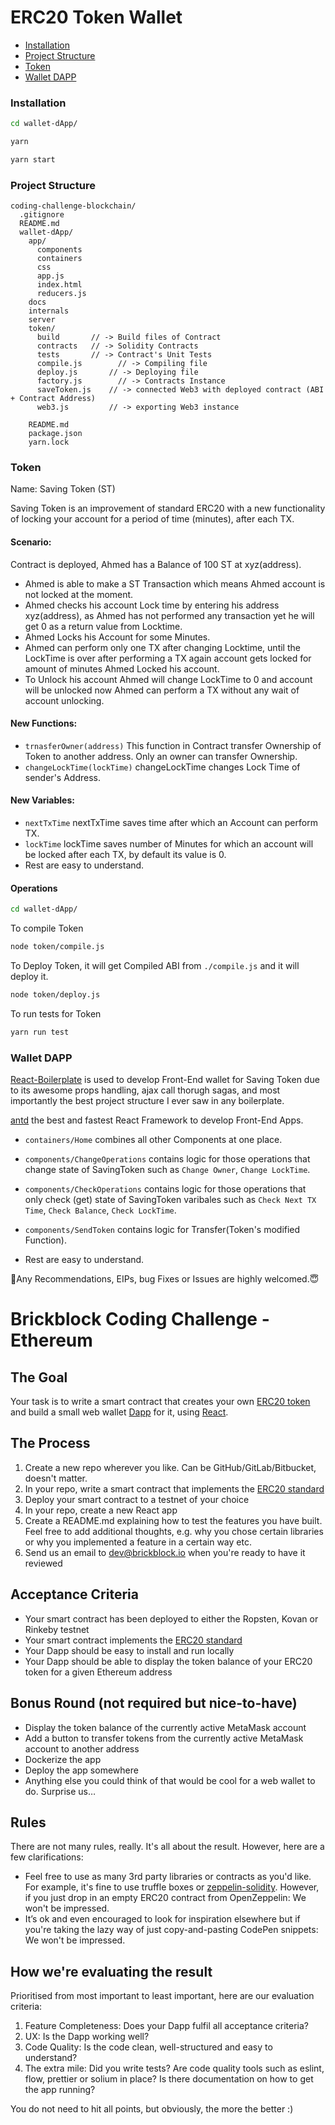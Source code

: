 # ERC20 Token Wallet

- [Installation](#installation)
- [Project Structure](#project-structure)
- [Token](#token)
- [Wallet DAPP](#wallet-dapp)


### Installation
```bash
cd wallet-dApp/
```
```bash
yarn
```
```bash
yarn start
```

### Project Structure

```
coding-challenge-blockchain/
  .gitignore
  README.md
  wallet-dApp/
    app/
      components
      containers
      css 
      app.js
      index.html	
      reducers.js
    docs
    internals
    server
    token/
      build       // -> Build files of Contract
      contracts	  // -> Solidity Contracts
      tests       // -> Contract's Unit Tests
      compile.js	    // -> Compiling file
      deploy.js	      // -> Deploying file
      factory.js	    // -> Contracts Instance
      saveToken.js    // -> connected Web3 with deployed contract (ABI + Contract Address)
      web3.js         // -> exporting Web3 instance
      
    README.md
    package.json
    yarn.lock
```

### Token
Name: Saving Token (ST)

Saving Token is an improvement of standard ERC20 with a new functionality of locking your account for a period of time (minutes), after each TX.

#### Scenario:
Contract is deployed, Ahmed has a Balance of 100 ST at xyz(address).
- Ahmed is able to make a ST Transaction which means Ahmed account is not locked at the moment.
- Ahmed checks his account Lock time by entering his address xyz(address), as Ahmed has not performed any transaction yet he     will get 0 as a return value from Locktime.
- Ahmed Locks his Account for some Minutes.
- Ahmed can perform only one TX after changing Locktime, until the LockTime is over after performing a TX again account gets     locked for amount of minutes Ahmed Locked his account.
- To Unlock his account Ahmed will change LockTime to 0 and account will be unlocked now Ahmed can perform a TX without any     wait of account unlocking.

#### New Functions:

* `trnasferOwner(address)` This function in Contract transfer Ownership of Token to another address. Only an owner can transfer Ownership.
* `changeLockTime(lockTime)` changeLockTime changes Lock Time of sender's Address.

#### New Variables:

* `nextTxTime` nextTxTime saves time after which an Account can perform TX.
* `lockTime` lockTime saves number of Minutes for which an account will be locked after each TX, by default its value is 0.
*  Rest are easy to understand.

#### Operations
```bash
cd wallet-dApp/
```
To compile Token
```bash
node token/compile.js
```
To Deploy Token, it will get Compiled ABI from `./compile.js` and it will deploy it.
```bash
node token/deploy.js
```
To run tests for Token
```bash
yarn run test
```


### Wallet DAPP

[React-Boilerplate](https://github.com/react-boilerplate/react-boilerplate) is used to develop Front-End wallet for Saving Token due to its awesome props handling, ajax call thorugh sagas, and most importantly the best project structure I ever saw in any boilerplate. 

[antd](https://ant.design/) the best and fastest React Framework to develop Front-End Apps.

* `containers/Home` combines all other Components at one place.
* `components/ChangeOperations` contains logic for those operations that change state of SavingToken such as `Change Owner`, `Change LockTime`.
* `components/CheckOperations` contains logic for those operations that only check (get) state of SavingToken varibales such as `Check Next TX Time`, `Check Balance`, `Check LockTime`.
* `components/SendToken` contains logic for Transfer(Token's modified Function).

*  Rest are easy to understand.


👤Any Recommendations, EIPs, bug Fixes or Issues are highly welcomed.😇


# Brickblock Coding Challenge - Ethereum

## The Goal
Your task is to write a smart contract that creates your own [ERC20 token](https://en.wikipedia.org/wiki/ERC20) and build a small web wallet [Dapp](https://ethereum.stackexchange.com/questions/383/what-is-a-dapp) for it, using [React](https://reactjs.org).

## The Process
1. Create a new repo wherever you like. Can be GitHub/GitLab/Bitbucket, doesn't matter.
1. In your repo, write a smart contract that implements the [ERC20 standard](https://theethereum.wiki/w/index.php/ERC20_Token_Standard)
1. Deploy your smart contract to a testnet of your choice
1. In your repo, create a new React app
1. Create a README.md explaining how to test the features you have built. Feel free to add additional thoughts, e.g. why you chose certain libraries or why you implemented a feature in a certain way etc.
1. Send us an email to dev@brickblock.io when you're ready to have it reviewed

## Acceptance Criteria
* Your smart contract has been deployed to either the Ropsten, Kovan or Rinkeby testnet
* Your smart contract implements the [ERC20 standard](https://theethereum.wiki/w/index.php/ERC20_Token_Standard)
* Your Dapp should be easy to install and run locally
* Your Dapp should be able to display the token balance of your ERC20 token for a given Ethereum address

## Bonus Round (not required but nice-to-have)
* Display the token balance of the currently active MetaMask account
* Add a button to transfer tokens from the currently active MetaMask account to another address
* Dockerize the app
* Deploy the app somewhere
* Anything else you could think of that would be cool for a web wallet to do. Surprise us…

## Rules
There are not many rules, really. It's all about the result. However, here are a few clarifications:

* Feel free to use as many 3rd party libraries or contracts as you'd like. For example, it's fine to use truffle boxes or [zeppelin-solidity](https://github.com/OpenZeppelin/zeppelin-solidity). However, if you just drop in an empty ERC20 contract from OpenZeppelin: We won't be impressed.
* It’s ok and even encouraged to look for inspiration elsewhere but if you're taking the lazy way of just copy-and-pasting CodePen snippets: We won't be impressed.

## How we're evaluating the result
Prioritised from most important to least important, here are our evaluation criteria:

1. Feature Completeness: Does your Dapp fulfil all acceptance criteria?
1. UX: Is the Dapp working well?
1. Code Quality: Is the code clean, well-structured and easy to understand?
1. The extra mile: Did you write tests? Are code quality tools such as eslint, flow, prettier or solium in place? Is there documentation on how to get the app running?

You do not need to hit all points, but obviously, the more the better :)

